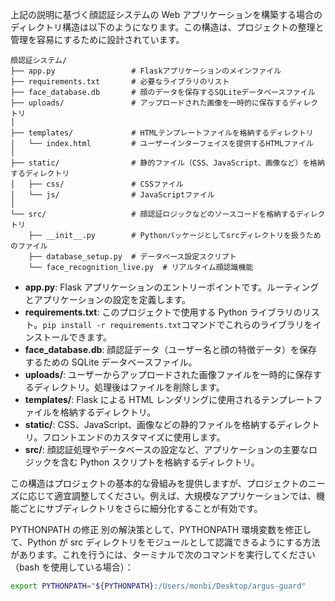 上記の説明に基づく顔認証システムの Web アプリケーションを構築する場合のディレクトリ構造は以下のようになります。この構造は、プロジェクトの整理と管理を容易にするために設計されています。

```
顔認証システム/
├── app.py                 # Flaskアプリケーションのメインファイル
├── requirements.txt       # 必要なライブラリのリスト
├── face_database.db       # 顔のデータを保存するSQLiteデータベースファイル
├── uploads/               # アップロードされた画像を一時的に保存するディレクトリ
│
├── templates/             # HTMLテンプレートファイルを格納するディレクトリ
│   └── index.html         # ユーザーインターフェイスを提供するHTMLファイル
│
├── static/                # 静的ファイル（CSS、JavaScript、画像など）を格納するディレクトリ
│   ├── css/               # CSSファイル
│   └── js/                # JavaScriptファイル
│
└── src/                   # 顔認証ロジックなどのソースコードを格納するディレクトリ
    ├── __init__.py        # Pythonパッケージとしてsrcディレクトリを扱うためのファイル
    ├── database_setup.py  # データベース設定スクリプト
    └── face_recognition_live.py  # リアルタイム顔認識機能
```

- **app.py**: Flask アプリケーションのエントリーポイントです。ルーティングとアプリケーションの設定を定義します。
- **requirements.txt**: このプロジェクトで使用する Python ライブラリのリスト。`pip install -r requirements.txt`コマンドでこれらのライブラリをインストールできます。
- **face_database.db**: 顔認証データ（ユーザー名と顔の特徴データ）を保存するための SQLite データベースファイル。
- **uploads/**: ユーザーからアップロードされた画像ファイルを一時的に保存するディレクトリ。処理後はファイルを削除します。
- **templates/**: Flask による HTML レンダリングに使用されるテンプレートファイルを格納するディレクトリ。
- **static/**: CSS、JavaScript、画像などの静的ファイルを格納するディレクトリ。フロントエンドのカスタマイズに使用します。
- **src/**: 顔認証処理やデータベースの設定など、アプリケーションの主要なロジックを含む Python スクリプトを格納するディレクトリ。

この構造はプロジェクトの基本的な骨組みを提供しますが、プロジェクトのニーズに応じて適宜調整してください。例えば、大規模なアプリケーションでは、機能ごとにサブディレクトリをさらに細分化することが有効です。

PYTHONPATH の修正
別の解決策として、PYTHONPATH 環境変数を修正して、Python が src ディレクトリをモジュールとして認識できるようにする方法があります。これを行うには、ターミナルで次のコマンドを実行してください（bash を使用している場合）：

```bash
export PYTHONPATH="${PYTHONPATH}:/Users/monbi/Desktop/argus-guard"
```
